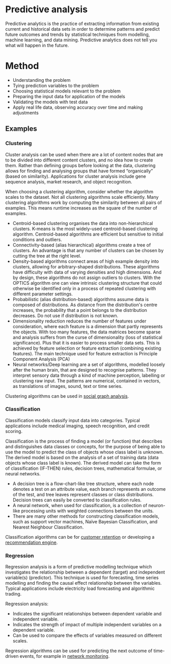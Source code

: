 # Predictive analysis

Predictive analytics is the practice of extracting information from existing current and historical data sets in order to determine patterns and predict future outcomes and trends by statistical techniques from modelling, machine learning, and data mining. Predictive analytics does not tell you what will happen in the future.

# Method

* Understanding the problem
* Tying prediction variables to the problem
* Choosing statistical models relevant to the problem
* Preparing the input data for application of the models
* Validating the models with test data
* Apply real life data, observing accuracy over time and making adjustments

## Examples

### Clustering

Cluster analysis can be used when there are a lot of content nodes that are to be divided into different content clusters, and no idea how to create them. Rather than defining groups before looking at the data, clustering allows for finding and analysing groups that have formed “organically” (based on similarity). Applications for cluster analysis include gene sequence analysis, market research, and object recognition.

When choosing a clustering algorithm, consider whether the algorithm scales to the dataset. Not all clustering algorithms scale efficiently. Many clustering algorithms work by computing the similarity between all pairs of examples. This means runtime increases as the square of the number of examples.

* Centroid-based clustering organises the data into non-hierarchical clusters. K-means is the most widely-used centroid-based clustering algorithm. Centroid-based algorithms are efficient but sensitive to initial conditions and outliers.
* Connectivity-based (alias hierarchical) algorithms create a tree of clusters. An advantage is that any number of clusters can be chosen by cutting the tree at the right level.
* Density-based algorithms connect areas of high example density into clusters, allowing for arbitrary-shaped distributions. These algorithms have difficulty with data of varying densities and high dimensions. And by design, these algorithms do not assign outliers to clusters. With the OPTICS algorithm one can view intrinsic clustering structure that could otherwise be identified only in a process of repeated clustering with different parameter settings.
* Probabilistic (alias distribution-based) algorithms assume data is composed of distributions. As distance from the distribution's centre increases, the probability that a point belongs to the distribution decreases. Do not use if distribution is not known.
* Dimensionality reduction reduces the number of features under consideration, where each feature is a dimension that partly represents the objects. With too many features, the data matrices become sparse and analysis suffers from the curse of dimensionality (loss of statistical significance). Plus that it is easier to process smaller data sets. This is achieved by feature selection or feature extraction (combining existing features). The main technique used for feature extraction is Principle Component Analysis (PCA)
* Neural networks/Deep learning are a set of algorithms, modelled loosely after the human brain, that are designed to recognise patterns. They interpret sensory data through a kind of machine perception, labelling or clustering raw input. The patterns are numerical, contained in vectors, as translations of images, sound, text or time series.

Clustering algorithms can be used in [social graph analysis](../uses/Social-network-analysis.md).

### Classification

Classification models classify input data into categories. Typical applications include medical imaging, speech recognition, and credit scoring.

Classification is the process of finding a model (or function) that describes and distinguishes data classes or concepts, for the purpose of being able to use the model to predict the class of objects whose class label is unknown. The derived model is based on the analysis of a set of training data (data objects whose class label is known). The derived model can take the form of classification (IF-THEN) rules, decision trees, mathematical formulae, or neural networks.

* A decision tree is a flow-chart-like tree structure, where each node denotes a test on an attribute value, each branch represents an outcome of the test, and tree leaves represent classes or class distributions. Decision trees can easily be converted to classification rules.
* A neural network, when used for classification, is a collection of neuron-like processing units with weighted connections between the units.
* There are many other methods for constructing classification models, such as support vector machines, Naïve Bayesian Classification, and Nearest Neighbour Classification.

Classification algorithms can be for [customer retention](../uses/Customer-churn-analysis.md) or developing a [recommendation engine](../uses/Social-network-analysis.md).

### Regression

Regression analysis is a form of predictive modelling technique which investigates the relationship between a dependent (target) and independent variable(s) (predictor). This technique is used for forecasting, time series modelling and finding the causal effect relationship between the variables. Typical applications include electricity load forecasting and algorithmic trading.

Regression analysis:

* Indicates the significant relationships between dependent variable and independent variable.
* Indicates the strength of impact of multiple independent variables on a dependent variable.
* Can be used to compare the effects of variables measured on different scales.

Regression algorithms can be used for predicting the next outcome of time-driven events, for example in [network monitoring](../uses/Network-monitoring.md).



